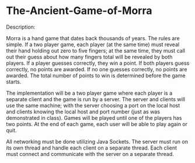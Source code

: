 # The-Ancient-Game-of-Morra

Description:

Morra is a hand game that dates back thousands of years. The rules are simple. If a two 
player game, each player (at the same time) must reveal their hand holding out zero to 
five fingers; at the same time, they must call out their guess about how many fingers 
total will be revealed by both players. If a player guesses correctly, they win a point. If 
both players guess correctly, no points are awarded. If no one guesses correctly, no 
points are awarded. The total number of points to win is determined before the game 
starts.

The implementation will be a two player game where each player is a separate client 
and the game is run by a server. The server and clients will use the same machine; 
with the server choosing a port on the local host and clients knowing the local host and 
port number (just as was demonstrated in class). Games will be played until one of the 
players has two points. At the end of each game, each user will be able to play again or 
quit.

All networking must be done utilizing Java Sockets. The server 
must run on its own thread and handle each client on a separate thread. Each 
client must connect and communicate with the server on a separate thread. 
